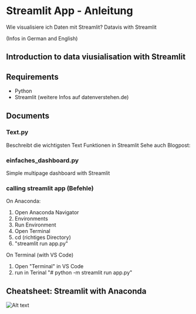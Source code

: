 # Streamlit App - Anleitung

Wie visualisiere ich Daten mit Streamlit?
Datavis with Streamlit

(Infos in German and English)

## Introduction to data viusialisation with Streamlit


## Requirements
- Python
- Streamlit
(weitere Infos auf datenverstehen.de)

## Documents

### Text.py
Beschreibt die wichtigsten Text Funktionen in Streamlit
Sehe auch Blogpost:

### einfaches_dashboard.py
Simple multipage dashboard with Streamlit 

### calling streamlit app (Befehle)
On Anaconda: 
1. Open Anaconda Navigator
2. Environments
3. Run Environment
4. Open Terminal
5. cd (richtiges Directory)
6. "streamlit run app.py"

On Terminal (with VS Code)
1. Open "Terminal" in VS Code
2. run in Terinal "# python -m streamlit run app.py"

## Cheatsheet: Streamlit with Anaconda
<img src="https://datenverstehen.de/wp-content/uploads/2022/12/Streamlit-1_cheatsheet.png" alt="Alt text" title="Optional title">

